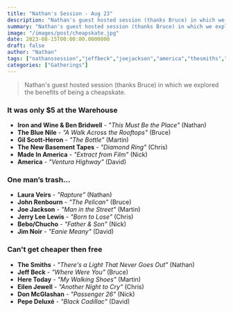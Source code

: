 ```yaml
---
title: "Nathan's Session - Aug 23"
description: "Nathan's guest hosted session (thanks Bruce) in which we explored the benefits of being a cheapskate."
summary: "Nathan's guest hosted session (thanks Bruce) in which we explored the benefits of being a cheapskate."
image: "/images/post/cheapskate.jpg"
date: 2023-08-15T00:00:00.0000000
draft: false
author: "Nathan"
tags: ["nathanssession","jeffbeck","joejackson","america","thesmiths","eilenjewell","jimnoir","donmcglashan","johnrenbourn","lauraveirs","heretoday","pepedeluxé","thebluenile","bebo/chucho","madeinamerica","jerryleelewis","gilscott‐heron","thenewbasementtapes","ironandwineandbenbridwell"]
categories: ["Gatherings"]
---
```

> Nathan's guest hosted session (thanks Bruce) in which we explored the benefits of being a cheapskate.
### It was only $5 at the Warehouse
- **Iron and Wine & Ben Bridwell** - _"This Must Be the Place"_ (Nathan)
- **The Blue Nile** - _"A Walk Across the Rooftops"_ (Bruce)
- **Gil Scott‐Heron** - _"The Bottle"_ (Martin)
- **The New Basement Tapes** - _"Diamond Ring"_ (Chris)
- **Made In America** - _"Extract from Film"_ (Nick)
- **America** - _"Ventura Highway"_ (David)
### One man’s trash…
- **Laura Veirs** - _"Rapture"_ (Nathan)
- **John Renbourn** - _"The Pelican"_ (Bruce)
- **Joe Jackson** - _"Man in the Street"_ (Martin)
- **Jerry Lee Lewis** - _"Born to Lose"_ (Chris)
- **Bebo/Chucho** - _"Father & Son"_ (Nick)
- **Jim Noir** - _"Eanie Meany"_ (David)
### Can't get cheaper then free
- **The Smiths** - _"There's a Light That Never Goes Out"_ (Nathan)
- **Jeff Beck** - _"Where Were You"_ (Bruce)
- **Here Today** - _"My Walking Shoes"_ (Martin)
- **Eilen Jewell** - _"Another Night to Cry"_ (Chris)
- **Don McGlashan** - _"Passenger 26"_ (Nick)
- **Pepe Deluxé** - _"Black Cadillac"_ (David)
